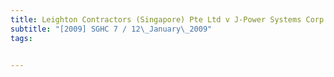 ```yaml
---
title: Leighton Contractors (Singapore) Pte Ltd v J-Power Systems Corp and Another 
subtitle: "[2009] SGHC 7 / 12\_January\_2009"
tags:


---
```



